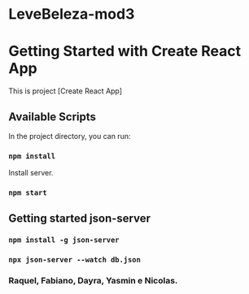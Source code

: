# LeveBeleza-mod3
# Getting Started with Create React App

This is project [Create React App]

## Available Scripts

In the project directory, you can run:


### `npm install`

Install server.

### `npm start`

## Getting started json-server

### `npm install -g json-server`

### `npx json-server --watch db.json`


### Raquel, Fabiano, Dayra, Yasmin e Nicolas.

